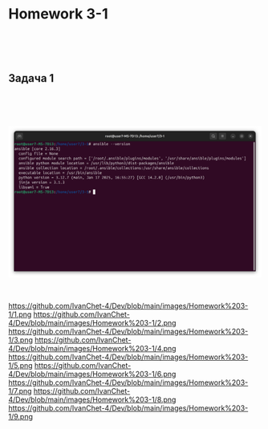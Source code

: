 <h1>Homework 3-1 </h1> <br>
<br>
<br>
<h2>Задача 1</h2><br>
<br>
<br>

![Версия ansible](https://github.com/IvanChet-4/Dev/blob/main/images/Homework%203-1/0.png)

<br>



https://github.com/IvanChet-4/Dev/blob/main/images/Homework%203-1/1.png
https://github.com/IvanChet-4/Dev/blob/main/images/Homework%203-1/2.png
https://github.com/IvanChet-4/Dev/blob/main/images/Homework%203-1/3.png
https://github.com/IvanChet-4/Dev/blob/main/images/Homework%203-1/4.png
https://github.com/IvanChet-4/Dev/blob/main/images/Homework%203-1/5.png
https://github.com/IvanChet-4/Dev/blob/main/images/Homework%203-1/6.png
https://github.com/IvanChet-4/Dev/blob/main/images/Homework%203-1/7.png
https://github.com/IvanChet-4/Dev/blob/main/images/Homework%203-1/8.png
https://github.com/IvanChet-4/Dev/blob/main/images/Homework%203-1/9.png
